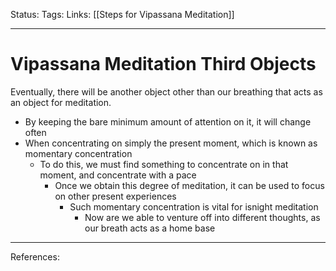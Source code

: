 Status:
Tags:
Links: [[Steps for Vipassana Meditation]]
___
# Vipassana Meditation Third Objects
Eventually, there will be another object other than our breathing that acts as an object for meditation.
- By keeping the bare minimum amount of attention on it, it will change often
- When concentrating on simply the present moment, which is known as momentary concentration
	- To do this, we must find something to concentrate on in that moment, and concentrate with a pace
		- Once we obtain this degree of meditation, it can be used to focus on other present experiences
			- Such momentary concentration is vital for isnight meditation
				- Now are we able to venture off into different thoughts, as our breath acts as a home base
___
References:
